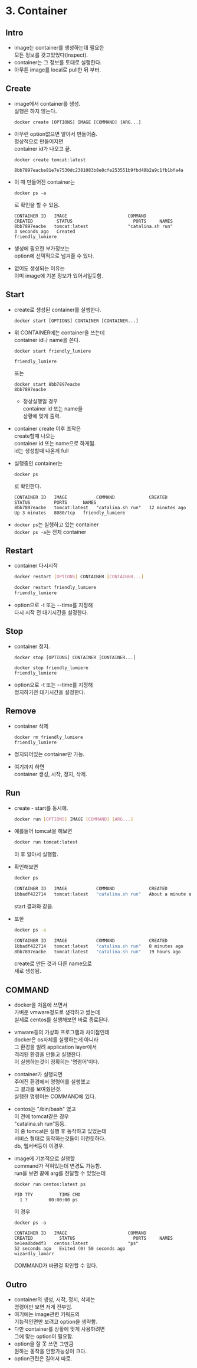 # 3. Container

## Intro

* image는 container를 생성하는데 필요한\
  모든 정보를 갖고있었다(inspect).
* container는 그 정보를 토대로 실행한다.
* 아무튼 image를 local로 pull한 뒤 부터.



## Create

*   image에서 container를 생성.\
    실행은 하지 않는다.

    ```
    docker create [OPTIONS] IMAGE [COMMAND] [ARG...]
    ```
*   아무런 option없으면 알아서 만들어줌.\
    정상적으로 만들어지면\
    container id가 나오고 끝.

    ```docker
    docker create tomcat:latest  

    8bb7897eacbe81e7e7530dc2381083b8e8cfe253551b9fbd48b2a9c1fb1bfa4a
    ```
*   이 때 만들어진 container는

    ```docker
    docker ps -a
    ```

    로 확인을 할 수 있음.

    ```docker
    CONTAINER ID   IMAGE                       COMMAND                  CREATED         STATUS                       PORTS     NAMES
    8bb7897eacbe   tomcat:latest               "catalina.sh run"        3 seconds ago   Created                                friendly_lumiere
    ```
* 생성에 필요한 부가정보는\
  option에 선택적으로 넘겨줄 수 있다.
* 없어도 생성되는 이유는\
  이미 image에 기본 정보가 있어서일듯함.



## Start

*   create로 생성된 container를 실행한다.

    ```docker
    docker start [OPTIONS] CONTAINER [CONTAINER...]
    ```
*   위 CONTAINER에는 container을 쓰는데\
    container id나 name을 쓴다.

    ```docker
    docker start friendly_lumiere                                  

    friendly_lumiere
    ```

    또는

    ```docker
    docker start 8bb7897eacbe
    8bb7897eacbe
    ```

    * 정상실행일 경우\
      container id 또는 name을\
      상황에 맞게 출력.
* container create 이후 조작은\
  create할때 나오는\
  container id 또는 name으로 하게됨.\
  id는 생성할때 나온게 full
*   실행중인 container는

    ```docker
    docker ps
    ```

    로 확인한다.

    ```docker
    CONTAINER ID   IMAGE           COMMAND             CREATED          STATUS         PORTS      NAMES
    8bb7897eacbe   tomcat:latest   "catalina.sh run"   12 minutes ago   Up 3 minutes   8080/tcp   friendly_lumiere
    ```
* `docker ps`는 실행하고 있는 container\
  `docker ps -a`는 전체 container



## Restart

*   container 다시시작

    ```bash
    docker restart [OPTIONS] CONTAINER [CONTAINER...]
    ```

    ```bash
    docker restart friendly_lumiere
    friendly_lumiere
    ```
* option으로 -t 또는 --time를 지정해\
  다시 시작 전 대기시간을 설정한다.



## Stop

*   container 정지.

    ```docker
    docker stop [OPTIONS] CONTAINER [CONTAINER...]
    ```

    ```docker
    docker stop friendly_lumiere  
    friendly_lumiere
    ```
* option으로 -t 또는 --time를 지정해\
  정지하기전 대기시간을 설정한다.



## Remove

*   container 삭제

    ```docker
    docker rm friendly_lumiere
    friendly_lumiere
    ```
* 정지되어있는 container만 가능.
* 여기까지 하면\
  container 생성, 시작, 정지, 삭제.



## Run

*   create - start를 동시에.

    ```bash
    docker run [OPTIONS] IMAGE [COMMAND] [ARG...]
    ```
*   예를들어 tomcat을 해보면

    ```bash
    docker run tomcat:latest
    ```

    이 후 알아서 실행함.
*   확인해보면

    ```bash
    docker ps

    CONTAINER ID   IMAGE           COMMAND             CREATED              STATUS              PORTS      NAMES
    1bbadf422714   tomcat:latest   "catalina.sh run"   About a minute ago   Up About a minute   8080/tcp   gallant_yonath
    ```

    start 결과와 같음.
*   또한

    ```bash
    docker ps -a

    CONTAINER ID   IMAGE           COMMAND             CREATED         STATUS                      PORTS      NAMES
    1bbadf422714   tomcat:latest   "catalina.sh run"   8 minutes ago   Up 8 minutes                8080/tcp   gallant_yonath
    8bb7897eacbe   tomcat:latest   "catalina.sh run"   19 hours ago    Exited (143) 18 hours ago              friendly_lumiere
    ```

    create로 만든 것과 다른 name으로\
    새로 생성됨.



## COMMAND

* docker을 처음에 쓰면서\
  가벼운 vmware정도로 생각하고 썼는데\
  실제로 centos를 실행해보면 바로 종료된다.
* vmware등의 가상화 프로그램과 차이점인데\
  docker은 os자체를 실행하는게 아니라\
  그 환경을 빌려 application layer에서\
  격리된 환경을 만들고 실행한다.\
  이 실행하는것이 정확히는 '명령어'이다.
* container가 실행되면\
  주어진 환경에서 명령어를 실행했고\
  그 결과를 보여줬던것.\
  실행한 명령어는 COMMAND에 있다.
* centos는 "/bin/bash" 였고\
  이 전에 tomcat같은 경우\
  "catalina.sh run"등등.\
  이 중 tomcat은 실행 후 동작하고 있었는데\
  서비스 형태로 동작하는것들이 이런듯하다.\
  db, 웹서버등이 이경우.
*   image에 기본적으로 실행할\
    command가 적혀있는데 변경도 가능함.\
    run을 보면 끝에 arg를 전달할 수 있었는데

    ```docker
    docker run centos:latest ps

    PID TTY          TIME CMD
      1 ?        00:00:00 ps
    ```

    이 경우

    ```docker
    docker ps -a

    CONTAINER ID   IMAGE                       COMMAND                  CREATED          STATUS                      PORTS     NAMES
    be1ea0bdedf3   centos:latest               "ps"                     52 seconds ago   Exited (0) 50 seconds ago             wizardly_lamarr
    ```

    COMMAND가 바꿘걸 확인할 수 있다.



## Outro

* container의 생성, 시작, 정지, 삭제는\
  명령어만 보면 저게 전부임.
* 여기에는 image관련 키워드의\
  기능적인면만 보려고 option을 생략함.
* 다만 container를 상황에 맞게 사용하려면\
  그에 맞는 option이 필요함.
* option을 잘 못 쓰면 그만큼\
  원하는 동작을 안할가능성이 크다.
* option관련은 길어서 따로.
